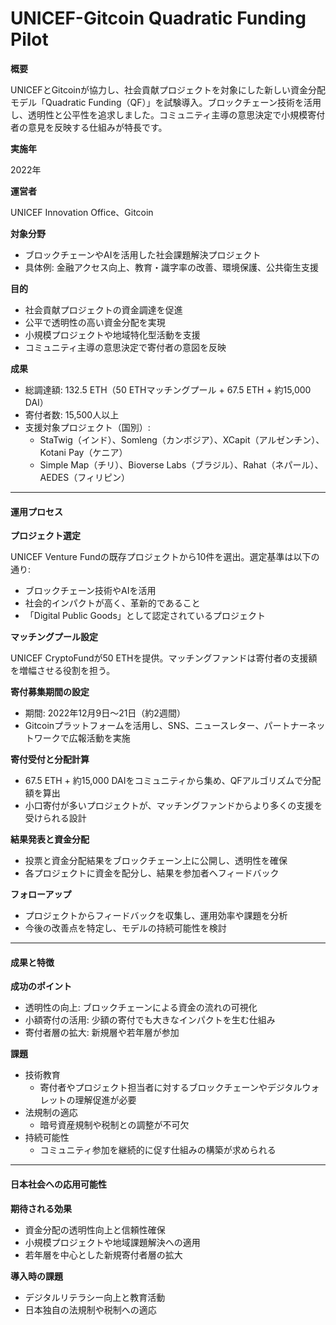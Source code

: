 # UNICEF-Gitcoin Quadratic Funding Pilot

**概要**

UNICEFとGitcoinが協力し、社会貢献プロジェクトを対象にした新しい資金分配モデル「Quadratic Funding（QF）」を試験導入。ブロックチェーン技術を活用し、透明性と公平性を追求しました。コミュニティ主導の意思決定で小規模寄付者の意見を反映する仕組みが特長です。

**実施年**

2022年

**運営者**

UNICEF Innovation Office、Gitcoin

**対象分野**

* ブロックチェーンやAIを活用した社会課題解決プロジェクト
* 具体例: 金融アクセス向上、教育・識字率の改善、環境保護、公共衛生支援

**目的**

* 社会貢献プロジェクトの資金調達を促進
* 公平で透明性の高い資金分配を実現
* 小規模プロジェクトや地域特化型活動を支援
* コミュニティ主導の意思決定で寄付者の意図を反映

**成果**

* 総調達額: 132.5 ETH（50 ETHマッチングプール + 67.5 ETH + 約15,000 DAI）
* 寄付者数: 15,500人以上
* 支援対象プロジェクト（国別）:
  * StaTwig（インド）、Somleng（カンボジア）、XCapit（アルゼンチン）、Kotani Pay（ケニア）
  * Simple Map（チリ）、Bioverse Labs（ブラジル）、Rahat（ネパール）、AEDES（フィリピン）

***

#### 運用プロセス

**プロジェクト選定**

UNICEF Venture Fundの既存プロジェクトから10件を選出。選定基準は以下の通り:

* ブロックチェーン技術やAIを活用
* 社会的インパクトが高く、革新的であること
* 「Digital Public Goods」として認定されているプロジェクト

**マッチングプール設定**

UNICEF CryptoFundが50 ETHを提供。マッチングファンドは寄付者の支援額を増幅させる役割を担う。

**寄付募集期間の設定**

* 期間: 2022年12月9日～21日（約2週間）
* Gitcoinプラットフォームを活用し、SNS、ニュースレター、パートナーネットワークで広報活動を実施

**寄付受付と分配計算**

* 67.5 ETH + 約15,000 DAIをコミュニティから集め、QFアルゴリズムで分配額を算出
* 小口寄付が多いプロジェクトが、マッチングファンドからより多くの支援を受けられる設計

**結果発表と資金分配**

* 投票と資金分配結果をブロックチェーン上に公開し、透明性を確保
* 各プロジェクトに資金を配分し、結果を参加者へフィードバック

**フォローアップ**

* プロジェクトからフィードバックを収集し、運用効率や課題を分析
* 今後の改善点を特定し、モデルの持続可能性を検討

***

#### 成果と特徴

**成功のポイント**

* 透明性の向上: ブロックチェーンによる資金の流れの可視化
* 小額寄付の活用: 少額の寄付でも大きなインパクトを生む仕組み
* 寄付者層の拡大: 新規層や若年層が参加

**課題**

* 技術教育
  * 寄付者やプロジェクト担当者に対するブロックチェーンやデジタルウォレットの理解促進が必要
* 法規制の適応
  * 暗号資産規制や税制との調整が不可欠
* 持続可能性
  * コミュニティ参加を継続的に促す仕組みの構築が求められる

***

#### 日本社会への応用可能性

**期待される効果**

* 資金分配の透明性向上と信頼性確保
* 小規模プロジェクトや地域課題解決への適用
* 若年層を中心とした新規寄付者層の拡大

**導入時の課題**

* デジタルリテラシー向上と教育活動
* 日本独自の法規制や税制への適応
